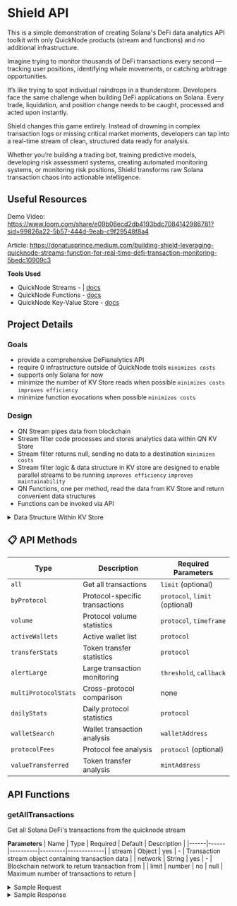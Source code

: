 # Shield API

This is a simple demonstration of creating Solana's DeFi data analytics API toolkit with only QuickNode products (stream and functions) and no additional infrastructure.

Imagine trying to monitor thousands of DeFi transactions every second — tracking user positions, identifying whale movements, or catching arbitrage opportunities.

It’s like trying to spot individual raindrops in a thunderstorm. Developers face the same challenge when building DeFi applications on Solana. Every trade, liquidation, and position change needs to be caught, processed and acted upon instantly.

Shield changes this game entirely. Instead of drowning in complex transaction logs or missing critical market moments, developers can tap into a real-time stream of clean, structured data ready for analysis.

Whether you’re building a trading bot, training predictive models, developing risk assessment systems, creating automated monitoring systems, or monitoring risk positions, Shield transforms raw Solana transaction chaos into actionable intelligence.

## Useful Resources
Demo Video: https://www.loom.com/share/e09b06ecd2db4193bdc7084142986781?sid=99826a22-5b57-444d-9eab-c9f29548f8a4

Article: https://donatusprince.medium.com/building-shield-leveraging-quicknode-streams-function-for-real-time-defi-transaction-monitoring-5bedc10909c3

**Tools Used**

- QuickNode Streams - | [docs](https://www.quicknode.com/docs/streams/getting-started?utm_source=qn-github&utm_campaign=metrics-api)
- QuickNode Functions -  [docs](https://www.quicknode.com/docs/functions/getting-started?utm_source=qn-github&utm_campaign=metrics-api)
- QuickNode Key-Value Store - [docs](https://www.quicknode.com/docs/key-value-store/getting-started?utm_source=qn-github&utm_campaign=metrics-api)

## Project Details

### Goals

- provide a comprehensive DeFianalytics API
- require 0 infrastructure outside of QuickNode tools `minimizes costs`
- supports only Solana for now
- minimize the number of KV Store reads when possible `minimizes costs` `improves efficiency`
- minimize function evocations when possible `minimizes costs`

### Design

- QN Stream pipes data from blockchain
- Stream filter code processes and stores analytics data within QN KV Store
- Stream filter returns null, sending no data to a destination `minimizes costs`
- Stream filter logic & data structure in KV store are designed to enable parallel streams to be running `improves efficiency` `improves maintainability`
- QN Functions, one per method, read the data from KV Store and return convenient data structures
- Functions can be invoked via API

<details>
  <summary>Data Structure Within KV Store</summary>
</details>

## 📋 API Methods

| Type | Description | Required Parameters |
|------|-------------|-------------------|
| `all` | Get all transactions | `limit` (optional) |
| `byProtocol` | Protocol-specific transactions | `protocol`, `limit` (optional) |
| `volume` | Protocol volume statistics | `protocol`, `timeframe` |
| `activeWallets` | Active wallet list | `protocol` |
| `transferStats` | Token transfer statistics | `protocol` |
| `alertLarge` | Large transaction monitoring | `threshold`, `callback` |
| `multiProtocolStats` | Cross-protocol comparison | none |
| `dailyStats` | Daily protocol statistics | `protocol` |
| `walletSearch` | Wallet transaction analysis | `walletAddress` |
| `protocolFees` | Protocol fee analysis | `protocol` (optional) |
| `valueTransferred` | Token transfer analysis | `mintAddress` |

## API Functions

### getAllTransactions

Get all Solana DeFi's transactions from the quicknode stream

**Parameters**
| Name | Type | Required | Default | Description |
|------|------|----------|---------|-------------|
| stream | Object | yes | - | Transaction stream object containing transaction data |
| network | String | yes | - |  Blockchain network to return transaction from |
| limit | number | no | null | Maximum number of transactions to return |

<details>
<summary>Sample Request</summary>

```bash
curl -X POST "https://api.quicknode.com/functions/rest/v1/functions/ea3c5ff3-81b0-4535-9397-b1cafff84751/call" \
  -H "accept: application/json" \
  -H "Content-Type: application/json" \
  -H "x-api-key: YOUR_API_KEY" \
  -d '{
    "network": "solana-mainnet",
    "user_data": {
      "limit": 100
    }
  }'
```

</details>

<details>
<summary>Sample Response</summary>

```json
{
    "accountChanges": [
      {
        "address": "TokenkegQfeZyiNwAJbNbGKPFXCWuBvf9Ss623VQ5DA",
        "balanceChange": 0
      },
      {
        "address": "7e4saqFjTrVNFgxh4u6EQJHYQzKeV3Wp9T2JDnXzRNYm",
        "balanceChange": 0
      },
      {
        "address": "5Q544fKrFoe6tsEbD7S8EmxGTJYAKtTVhAW5Q5pge4j1",
        "balanceChange": 0
      },
      {
        "address": "AQjfCJru4sghQBCicErMds15m4dmkg3jVC4tk7c5qxkA",
        "balanceChange": 0
      },
      {
        "address": "6CEKRLzqjJaEHvirtGyfrRDqYHYWeJ933VxwrcVi1pbG",
        "balanceChange": 0
      },
      {
        "address": "7KyxcCFZqDnxcaBCYNVQf7gbkW34Gpb4H9YiPn4iKf4J",
        "balanceChange": -1306928053
      },
      {
        "address": "j4N8pcorhRX8KwP6zyjgnBmzMyUwFjyifrmX3n3Umpg",
        "balanceChange": 0
      },
      {
        "address": "srmqPvymJeFKQ4zGQed1GFppgkRHL9kaELCbyksJtPX",
        "balanceChange": 0
      },
      {
        "address": "Ebc56sgSD7rh27rHYZAMgdGojT2JWtTK3ng2Rt6Qhxdv",
        "balanceChange": 0
      },
      {
        "address": "6JQAZ6ZZpWdLC7pJRAgx2dN26vE4JjryvhwBf34FifsY",
        "balanceChange": 0
      },
      {
        "address": "4GXFb44GLqZx5yntYE19dq4vWsQCssKr8UPwe19WyQsE",
        "balanceChange": 0
      },
      {
        "address": "J16RMUWyeg6xtWuKFb8iEPsxVXHC4f1WiCQLtucpKqse",
        "balanceChange": 0
      },
      {
        "address": "B1h74rQHhFRyanohfgtmADGJ571EApHGh8PjdArHC23C",
        "balanceChange": 0
      },
      {
        "address": "28iTwrXTmLXGGXhFT2S2moA3CBHhG1GiLDEWgYuVDKfb",
        "balanceChange": 0
      },
      {
        "address": "DRpaYeN2U9LF9DeCt4joZfJwKNt7epptwekCC2QLEUCd",
        "balanceChange": 0
      },
      {
        "address": "2u1SZw4sLSSiFQcy4AQH9a1rdJ6HP133ZE96cfQ3FWBE",
        "balanceChange": -2039280
      },
      {
        "address": "BvDsmrzaDdtqJtr2pe4BADU2eViqJYz7G7QPNzitu75d",
        "balanceChange": 0
      },
      {
        "address": "HdJ25fEauUh4GFjoxdVjQwMKdfRRrP9nyb1f6xj3qigD",
        "balanceChange": 1300964073
      }
    ],
    "blockSlot": 308943544,
    "instruction": {
      "data": "6SAF3BYcF4JQmG1GbDbMLt7",
      "index": 4
    },
    "lastUpdated": "2024-12-22T07:00:33.997Z",
    "logs": [
      "Program log: Instruction: InitializeAccount",
      "Program log: Instruction: Transfer",
      "Program log: Instruction: Transfer",
      "Program log: Instruction: CloseAccount",
      "Program log: Instruction: CloseAccount"
    ],
    "processedAt": "2024-12-22T07:00:33.997Z",
    "program": "675kPX9MHTjS2zt1qfr1NYHuzeLXfQM9H24wFSUt1Mp8",
    "protocol": "RAYDIUM",
    "subType": "OPEN_BOOK",
    "success": false,
    "timestamp": 1734810724,
    "tokenTransfers": [
      {
        "amount": 326.122211348,
        "decimals": 9,
        "mint": "So11111111111111111111111111111111111111112",
        "owner": "5Q544fKrFoe6tsEbD7S8EmxGTJYAKtTVhAW5Q5pge4j1",
        "rawAmount": "326122211348"
      },
      {
        "amount": 69596155.55726,
        "decimals": 6,
        "mint": "97chgb7EwbGoMtDT2aWZ9MVsujGvxbgaGKZFMbg6pump",
        "owner": "5Q544fKrFoe6tsEbD7S8EmxGTJYAKtTVhAW5Q5pge4j1",
        "rawAmount": "69596155557260"
      },
      {
        "amount": 0,
        "decimals": 9,
        "mint": "So11111111111111111111111111111111111111112",
        "owner": "DRpaYeN2U9LF9DeCt4joZfJwKNt7epptwekCC2QLEUCd",
        "rawAmount": "0"
      },
      {
        "amount": 0,
        "decimals": 6,
        "mint": "97chgb7EwbGoMtDT2aWZ9MVsujGvxbgaGKZFMbg6pump",
        "owner": "DRpaYeN2U9LF9DeCt4joZfJwKNt7epptwekCC2QLEUCd",
        "rawAmount": "0"
      }
    ],
    "transactionId": "2VoHoxTax2HcTfgWruFkDxGHKV5cGyKoGmHXr3XHP4WaGxLRjMJfiv64e2nakUStDxac6sKmFeEr5nx7ha2KVQwi",
    "type": "InitializeAccount",
    "userBalanceChange": 0,
    "userWallet": "5Q544fKrFoe6tsEbD7S8EmxGTJYAKtTVhAW5Q5pge4j1"
  },
```

</details>

<br>
<br>
